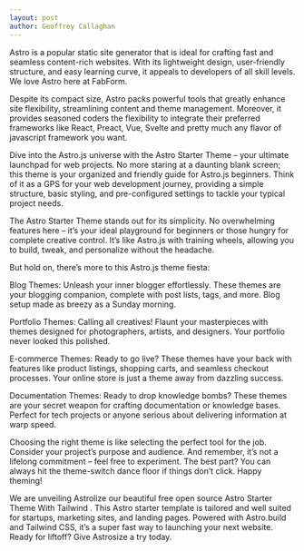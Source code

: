 ```yaml
---
layout: post
author: Geoffrey Callaghan
---
```


Astro is a popular static site generator that is ideal for crafting fast and seamless content-rich websites. With its lightweight design, user-friendly structure, and easy learning curve, it appeals to developers of all skill levels. We love Astro here at FabForm.

Despite its compact size, Astro packs powerful tools that greatly enhance site flexibility, streamlining content and theme management. Moreover, it provides seasoned coders the flexibility to integrate their preferred frameworks like React, Preact, Vue, Svelte and pretty much any flavor of javascript framework you want.

Dive into the Astro.js universe with the Astro Starter Theme – your ultimate launchpad for web projects. No more staring at a daunting blank screen; this theme is your organized and friendly guide for Astro.js beginners. Think of it as a GPS for your web development journey, providing a simple structure, basic styling, and pre-configured settings to tackle your typical project needs.

The Astro Starter Theme stands out for its simplicity. No overwhelming features here – it’s your ideal playground for beginners or those hungry for complete creative control. It’s like Astro.js with training wheels, allowing you to build, tweak, and personalize without the headache.

But hold on, there’s more to this Astro.js theme fiesta:

Blog Themes: Unleash your inner blogger effortlessly. These themes are your blogging companion, complete with post lists, tags, and more. Blog setup made as breezy as a Sunday morning.

Portfolio Themes: Calling all creatives! Flaunt your masterpieces with themes designed for photographers, artists, and designers. Your portfolio never looked this polished.

E-commerce Themes: Ready to go live? These themes have your back with features like product listings, shopping carts, and seamless checkout processes. Your online store is just a theme away from dazzling success.

Documentation Themes: Ready to drop knowledge bombs? These themes are your secret weapon for crafting documentation or knowledge bases. Perfect for tech projects or anyone serious about delivering information at warp speed.

Choosing the right theme is like selecting the perfect tool for the job. Consider your project’s purpose and audience. And remember, it’s not a lifelong commitment – feel free to experiment. The best part? You can always hit the theme-switch dance floor if things don’t click. Happy theming!

We are unveiling Astrolize our beautiful free open source Astro Starter Theme With Tailwind . This Astro starter template is tailored and well suited for startups, marketing sites, and landing pages. Powered with Astro.build and Tailwind CSS, it’s a super fast way to launching your next website. Ready for liftoff? Give Astrosize a try today.